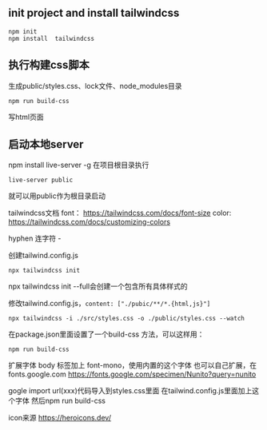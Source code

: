 ## init project and install tailwindcss
```
npm init
npm install  tailwindcss
```


## 执行构建css脚本
生成public/styles.css、lock文件、node_modules目录
```
npm run build-css
```


写html页面

## 启动本地server
npm install live-server -g
在项目根目录执行
```
live-server public
```
就可以用public作为根目录启动


tailwindcss文档
font： https://tailwindcss.com/docs/font-size
color: https://tailwindcss.com/docs/customizing-colors


hyphen 连字符 -



创建tailwind.config.js
```
npx tailwindcss init
```

npx tailwindcss init --full会创建一个包含所有具体样式的


修改tailwind.config.js，`content: ["./pubic/**/*.{html,js}"]`

```
npx tailwindcss -i ./src/styles.css -o ./public/styles.css --watch
```

在package.json里面设置了一个build-css 方法，可以这样用：
```
npm run build-css
```


扩展字体
body 标签加上 font-mono，使用内置的这个字体
也可以自己扩展，在fonts.google.com
https://fonts.google.com/specimen/Nunito?query=nunito

gogle import url(xxx)代码导入到styles.css里面
在tailwind.config.js里面加上这个字体
然后npm run build-css


icon来源 
https://heroicons.dev/  
